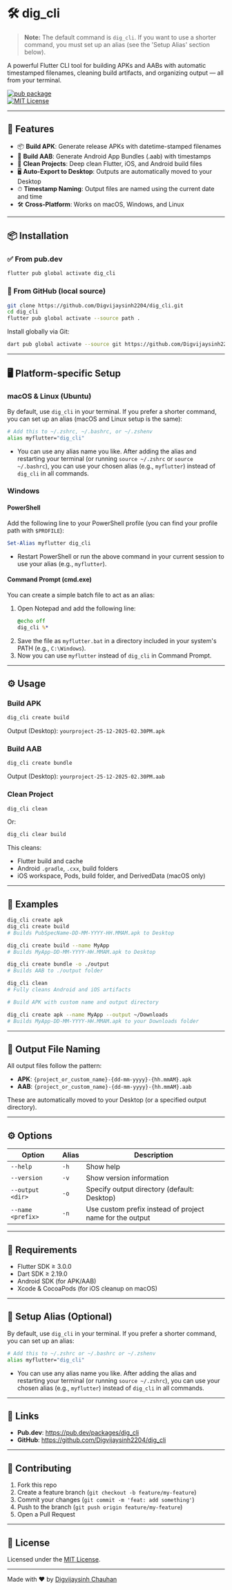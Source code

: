 # 🛠️ dig_cli

> **Note:** The default command is `dig_cli`. If you want to use a shorter command, you must set up an alias (see the 'Setup Alias' section below).

A powerful Flutter CLI tool for building APKs and AABs with automatic timestamped filenames, cleaning build artifacts, and organizing output — all from your terminal.

[![pub package](https://img.shields.io/pub/v/dig_cli.svg)](https://pub.dev/packages/dig_cli)  
[![MIT License](https://img.shields.io/badge/license-MIT-blue.svg)](LICENSE)

---

## 🚀 Features

- 📦 **Build APK**: Generate release APKs with datetime-stamped filenames  
- 🎯 **Build AAB**: Generate Android App Bundles (.aab) with timestamps  
- 🧹 **Clean Projects**: Deep clean Flutter, iOS, and Android build files  
- 🖥️ **Auto-Export to Desktop**: Outputs are automatically moved to your Desktop  
- ⏱ **Timestamp Naming**: Output files are named using the current date and time  
- 🛠 **Cross-Platform**: Works on macOS, Windows, and Linux  

---

## 📦 Installation

### ✅ From pub.dev

```bash
flutter pub global activate dig_cli
```

### 📁 From GitHub (local source)

```bash
git clone https://github.com/Digvijaysinh2204/dig_cli.git
cd dig_cli
flutter pub global activate --source path .
```

Install globally via Git:

```bash
dart pub global activate --source git https://github.com/Digvijaysinh2204/dig_cli.git
```
---

## 🖥️ Platform-specific Setup

### macOS & Linux (Ubuntu)

By default, use `dig_cli` in your terminal. If you prefer a shorter command, you can set up an alias (macOS and Linux setup is the same):

```bash
# Add this to ~/.zshrc, ~/.bashrc, or ~/.zshenv
alias myflutter="dig_cli"
```

- You can use any alias name you like. After adding the alias and restarting your terminal (or running `source ~/.zshrc` or `source ~/.bashrc`), you can use your chosen alias (e.g., `myflutter`) instead of `dig_cli` in all commands.

### Windows

#### PowerShell

Add the following line to your PowerShell profile (you can find your profile path with `$PROFILE`):

```powershell
Set-Alias myflutter dig_cli
```

- Restart PowerShell or run the above command in your current session to use your alias (e.g., `myflutter`).

#### Command Prompt (cmd.exe)

You can create a simple batch file to act as an alias:

1. Open Notepad and add the following line:
   ```bat
   @echo off
   dig_cli %*
   ```
2. Save the file as `myflutter.bat` in a directory included in your system's PATH (e.g., `C:\Windows`).
3. Now you can use `myflutter` instead of `dig_cli` in Command Prompt.

---

## ⚙️ Usage

### Build APK

```bash
dig_cli create build
```

Output (Desktop): `yourproject-25-12-2025-02.30PM.apk`

### Build AAB

```bash
dig_cli create bundle
```

Output (Desktop): `yourproject-25-12-2025-02.30PM.aab`

### Clean Project

```bash
dig_cli clean
```

Or:

```bash
dig_cli clear build
```

This cleans:
- Flutter build and cache  
- Android `.gradle`, `.cxx`, build folders  
- iOS workspace, Pods, build folder, and DerivedData (macOS only)

---

## 🧪 Examples

```bash
dig_cli create apk
dig_cli create build
# Builds PubSpecName-DD-MM-YYYY-HH.MMAM.apk to Desktop

dig_cli create build --name MyApp
# Builds MyApp-DD-MM-YYYY-HH.MMAM.apk to Desktop

dig_cli create bundle -o ./output
# Builds AAB to ./output folder

dig_cli clean
# Fully cleans Android and iOS artifacts

# Build APK with custom name and output directory

dig_cli create apk --name MyApp --output ~/Downloads
# Builds MyApp-DD-MM-YYYY-HH.MMAM.apk to your Downloads folder
```

---

## 📂 Output File Naming

All output files follow the pattern:

- **APK**: `{project_or_custom_name}-{dd-mm-yyyy}-{hh.mmAM}.apk`  
- **AAB**: `{project_or_custom_name}-{dd-mm-yyyy}-{hh.mmAM}.aab`  

These are automatically moved to your Desktop (or a specified output directory).

---

## ⚙️ Options

| Option              | Alias | Description                                                  |
|---------------------|-------|--------------------------------------------------------------|
| `--help`            | `-h`  | Show help                                                    |
| `--version`         | `-v`  | Show version information                                     |
| `--output <dir>`    | `-o`  | Specify output directory (default: Desktop)                  |
| `--name <prefix>`   | `-n`  | Use custom prefix instead of project name for the output     |

---

## 🧬 Requirements

- Flutter SDK ≥ 3.0.0  
- Dart SDK ≥ 2.19.0  
- Android SDK (for APK/AAB)  
- Xcode & CocoaPods (for iOS cleanup on macOS)

---

## 🔧 Setup Alias (Optional)

By default, use `dig_cli` in your terminal. If you prefer a shorter command, you can set up an alias:

```bash
# Add this to ~/.zshrc or ~/.bashrc or ~/.zshenv
alias myflutter="dig_cli"
```

- You can use any alias name you like. After adding the alias and restarting your terminal (or running `source ~/.zshrc`), you can use your chosen alias (e.g., `myflutter`) instead of `dig_cli` in all commands.

---

## 🔗 Links

- **Pub.dev**: https://pub.dev/packages/dig_cli  
- **GitHub**: https://github.com/Digvijaysinh2204/dig_cli  

---

## 🤝 Contributing

1. Fork this repo  
2. Create a feature branch (`git checkout -b feature/my-feature`)  
3. Commit your changes (`git commit -m 'feat: add something'`)  
4. Push to the branch (`git push origin feature/my-feature`)  
5. Open a Pull Request

---

## 📝 License

Licensed under the [MIT License](LICENSE).

---

Made with ❤️ by [Digvijaysinh Chauhan](https://github.com/Digvijaysinh2204)
